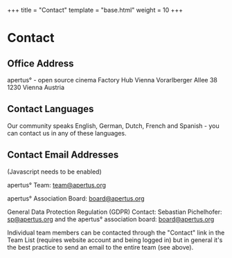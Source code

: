 +++
title = "Contact"
template = "base.html"
weight = 10
+++

# Contact


## Office Address

apertus° - open source cinema
Factory Hub Vienna
Vorarlberger Allee 38
1230 Vienna
Austria

## Contact Languages

Our community speaks English, German, Dutch, French and Spanish - you can contact us in any of these languages.

## Contact Email Addresses
(Javascript needs to be enabled)

apertus° Team: team@apertus.org

apertus° Association Board: board@apertus.org

General Data Protection Regulation (GDPR) Contact: Sebastian Pichelhofer: sp@apertus.org and the apertus° association board: board@apertus.org

Individual team members can be contacted through the "Contact" link in the Team List (requires website account and being logged in) but in general it's the best practice to send an email to the entire team (see above).
